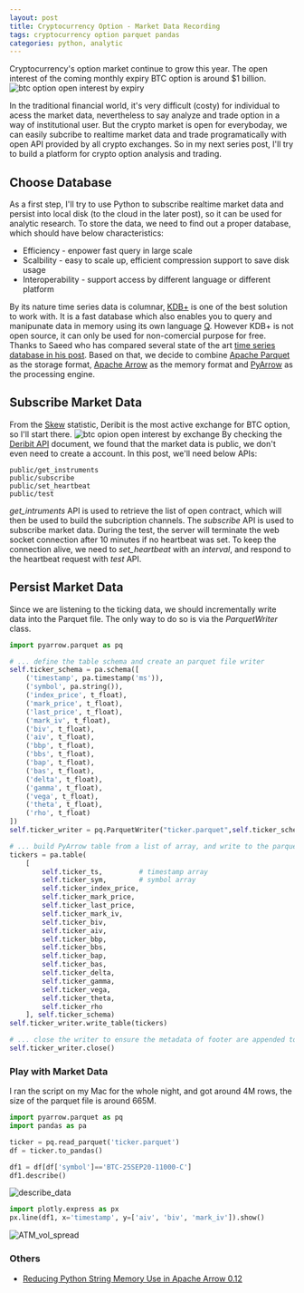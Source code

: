 ```yaml
---
layout: post
title: Cryptocurrency Option - Market Data Recording
tags: cryptocurrency option parquet pandas
categories: python, analytic
---
```


Cryptocurrency's option market continue to grow this year. The open interest of the coming monthly expiry BTC option is around $1 billion.
![btc option open interest by expiry](/note/images/skew_btc_options_oi_by_expiry_k_prev_day.png)

In the traditional financial world, it's very difficult (costy) for individual to acess the market data, nevertheless to say analyze and trade option in a way of institutional user. But the crypto market is open for everyboday, we can easily subcribe to realtime market data and trade programatically with open API provided by all crypto exchanges. So in my next series post, I'll try to build a platform for crypto option analysis and trading.

## Choose Database
As a first step, I'll try to use Python to subscribe realtime market data and persist into local disk (to the cloud in the later post), so it can be used for analytic research. To store the data, we need to find out a proper database, which should have below characteristics:
* Efficiency - enpower fast query in large scale
* Scalbility - easy to scale up, efficient compression support to save disk usage
* Interoperability - support access by different language or different platform

By its nature time series data is columnar, [KDB+](https://kx.com/) is one of the best solution to work with. It is a fast database which also enables you to query and manipunate data in memory using its own language [Q](https://code.kx.com/q/). However KDB+ is not open source, it can only be used for non-comercial purpose for free. Thanks to Saeed who has compared several state of the art [time series database in his post](https://www.cuemacro.com/2019/02/02/storing-time-series-data/). Based on that, we decide to combine [Apache Parquet](https://parquet.apache.org/) as the storage format, [Apache Arrow](https://arrow.apache.org/) as the memory format and [PyArrow](https://arrow.apache.org/docs/python/) as the processing engine.

## Subscribe Market Data
From the [Skew](https://analytics.skew.com/dashboard/bitcoin-options) statistic, Deribit is the most active exchange for BTC option, so I'll start there. 
![btc opion open interest by exchange](/note/images/skew_total_btc_options_open_interest.png)
By checking the [Deribit API](https://docs.deribit.com/) document, we found that the market data is public, we don't even need to create a account. In this post, we'll need below APIs:
```
public/get_instruments
public/subscribe
public/set_heartbeat
public/test
```
*get_intruments* API is used to retrieve the list of open contract, which will then be used to build the subcription channels. The *subscribe* API is used to subscribe market data. During the test, the server will terminate the web socket connection after 10 minutes if no heartbeat was set. To keep the connection alive, we need to *set_heartbeat* with an *interval*, and respond to the heartbeat request with *test* API.


## Persist Market Data
Since we are listening to the ticking data, we should incrementally write data into the Parquet file. The only way to do so is via the *ParquetWriter* class.
```python
import pyarrow.parquet as pq

# ... define the table schema and create an parquet file writer
self.ticker_schema = pa.schema([
    ('timestamp', pa.timestamp('ms')),
    ('symbol', pa.string()),
    ('index_price', t_float),
    ('mark_price', t_float),
    ('last_price', t_float),
    ('mark_iv', t_float),
    ('biv', t_float),
    ('aiv', t_float),
    ('bbp', t_float),
    ('bbs', t_float),
    ('bap', t_float),
    ('bas', t_float),
    ('delta', t_float),
    ('gamma', t_float),
    ('vega', t_float),
    ('theta', t_float),
    ('rho', t_float)
])
self.ticker_writer = pq.ParquetWriter("ticker.parquet",self.ticker_schema)

# ... build PyArrow table from a list of array, and write to the parquet file
tickers = pa.table(
    [
        self.ticker_ts,         # timestamp array
        self.ticker_sym,        # symbol array
        self.ticker_index_price,
        self.ticker_mark_price,
        self.ticker_last_price,
        self.ticker_mark_iv,
        self.ticker_biv,
        self.ticker_aiv,
        self.ticker_bbp,
        self.ticker_bbs,
        self.ticker_bap,
        self.ticker_bas,
        self.ticker_delta,
        self.ticker_gamma,
        self.ticker_vega,
        self.ticker_theta,
        self.ticker_rho
    ], self.ticker_schema)
self.ticker_writer.write_table(tickers)

# ... close the writer to ensure the metadata of footer are appended to the parquet file
self.ticker_writer.close()

```

### Play with Market Data
I ran the script on my Mac for the whole night, and got around 4M rows, the size of the parquet file is around 665M.
```python
import pyarrow.parquet as pq
import pandas as pa

ticker = pq.read_parquet('ticker.parquet')
df = ticker.to_pandas()

df1 = df[df['symbol']=='BTC-25SEP20-11000-C']
df1.describe()
```
![describe_data](/note/images/ticker_describe.png)

```python
import plotly.express as px
px.line(df1, x='timestamp', y=['aiv', 'biv', 'mark_iv']).show()
```
![ATM_vol_spread](/note/images/ATM_vol_spread.png)


### Others
* [Reducing Python String Memory Use in Apache Arrow 0.12](https://arrow.apache.org/blog/2019/02/05/python-string-memory-0.12/)